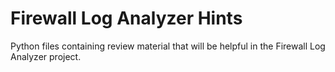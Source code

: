 # Firewall Log Analyzer Hints

Python files containing review material that will be helpful in the Firewall Log Analyzer project.